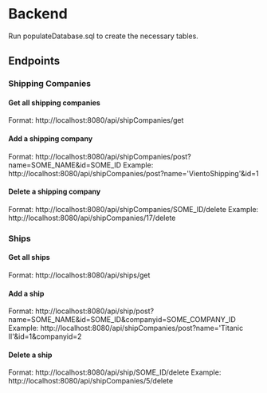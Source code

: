# Backend
Run populateDatabase.sql to create the necessary tables.
## Endpoints
### Shipping Companies
#### Get all shipping companies
Format: http://localhost:8080/api/shipCompanies/get
#### Add a shipping company
Format: http://localhost:8080/api/shipCompanies/post?name=SOME_NAME&id=SOME_ID
Example: http://localhost:8080/api/shipCompanies/post?name='VientoShipping'&id=1
#### Delete a shipping company
Format: http://localhost:8080/api/shipCompanies/SOME_ID/delete
Example: http://localhost:8080/api/shipCompanies/17/delete
### Ships
#### Get all ships
Format: http://localhost:8080/api/ships/get
#### Add a ship
Format: http://localhost:8080/api/ship/post?name=SOME_NAME&id=SOME_ID&companyid=SOME_COMPANY_ID
Example: http://localhost:8080/api/shipCompanies/post?name='Titanic II'&id=1&companyid=2
#### Delete a ship
Format: http://localhost:8080/api/ship/SOME_ID/delete
Example: http://localhost:8080/api/shipCompanies/5/delete

